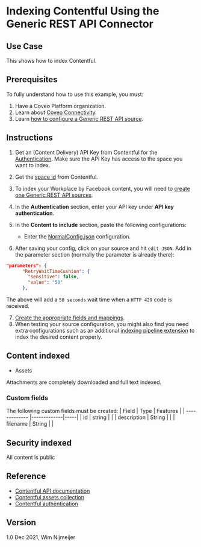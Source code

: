 # Indexing Contentful Using the Generic REST API Connector

## Use Case
This shows how to index Contentful.

## Prerequisites
To fully understand how to use this example, you must:
1. Have a Coveo Platform organization.
2. Learn about [Coveo Connectivity](https://docs.coveo.com/en/1702/).
3. Learn [how to configure a Generic REST API source](https://docs.coveo.com/en/1896/).

## Instructions
1. Get an (Content Delivery) API Key from Contentful for the [Authentication](https://www.contentful.com/developers/docs/references/authentication/). Make sure the API Key has access to the space you want to index.

2. Get the [space id](https://www.contentful.com/help/find-space-id/) from Contentful.
 
3. To index your Workplace by Facebook content, you will need to [create one Generic REST API sources](https://docs.coveo.com/en/1896/).

4. In the **Authentication** section, enter your API key under **API key authentication**.

5. In the **Content to include** section, paste the following configurations:

    - Enter the [NormalConfig.json](https://github.com/coveooss/connectivity-library/blob/master/Contentful/index/NormalConfig.json) configuration.


6. After saving your config, click on your source and hit `edit JSON`.
Add in the parameter section (normally the parameter is already there):
```json
"parameters": {
      "RetryWaitTimeCushion": {
        "sensitive": false,
        "value": "50"
      },
```
The above will add a `50 seconds` wait time when a `HTTP 429` code is received.

7. [Create the appropriate fields and mappings](https://docs.coveo.com/en/1896/#completion).
8. When testing your source configuration, you might also find you need extra configurations such as an additional [indexing pipeline extension](https://docs.coveo.com/en/1645/) to index the desired content properly.


## Content indexed
* Assets


Attachments are completely downloaded and full text indexed.


### Custom fields
The following custom fields must be created:
| Field        | Type           | Features  |
| ------------- |-------------|-----|
| id       | string |  |
| description   | String | |
| filename | String      |     |


## Security indexed
All content is public

## Reference
- [Contentful API documentation](https://www.contentful.com/developers/docs/)
- [Contentful assets collection](
https://www.contentful.com/developers/docs/references/content-delivery-api/#/reference/assets/assets-collection)
- [Contentful authentication](https://www.contentful.com/developers/docs/references/content-management-api/#/introduction/authentication)

## Version
1.0 Dec 2021, Wim Nijmeijer
